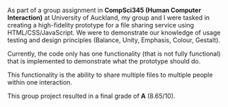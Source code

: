 As part of a group assignment in **CompSci345 (Human Computer Interaction)** at University of Auckland, my group and I were tasked in creating a high-fidelity prototype for a file sharing service using HTML/CSS/JavaScript. We were to demonstrate our knowledge of usage testing and design principles (Balance, Unity, Emphasis, Colour, Gestalt).

Currently, the code only has one functionality (that is not fully functional) that is implemented to demonstrate what the prototype should do. 

This functionality is the ability to share multiple files to multiple people within one interaction.

This group project resulted in a final grade of **A** (8.65/10).
